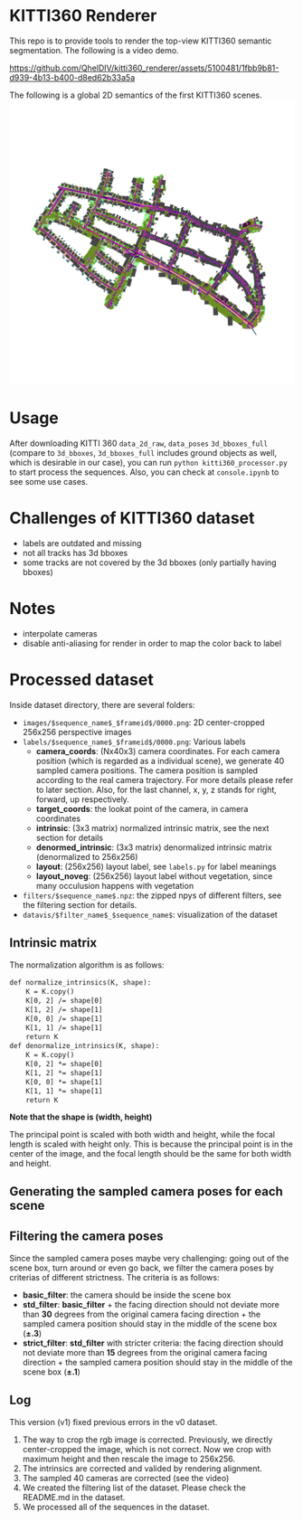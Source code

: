 # KITTI360 Renderer
This repo is to provide tools to render the top-view KITTI360 semantic segmentation.
The following is a video demo.



https://github.com/QhelDIV/kitti360_renderer/assets/5100481/1fbb9b81-d939-4b13-b400-d8ed62b33a5a



The following is a global 2D semantics of the first KITTI360 scenes.
![](media/globalview_2013_05_28_drive_0000_sync.png)

# Usage
After downloading KITTI 360 `data_2d_raw`, `data_poses` `3d_bboxes_full` (compare to `3d_bboxes`, `3d_bboxes_full` includes ground objects as well, which is desirable in our case), you can run `python kitti360_processor.py` to start process the sequences.
Also, you can check at `console.ipynb` to see some use cases.

# Challenges of KITTI360 dataset
- labels are outdated and missing
- not all tracks has 3d bboxes
- some tracks are not covered by the 3d bboxes (only partially having bboxes)

# Notes

- interpolate cameras
- disable anti-aliasing for render in order to map the color back to label

# Processed dataset
Inside dataset directory, there are several folders:
- `images/$sequence_name$_$frameid$/0000.png`: 2D center-cropped 256x256 perspective images
- `labels/$sequence_name$_$frameid$/0000.png`: Various labels
    - **camera_coords**: (Nx40x3) camera coordinates. For each camera position (which is regarded as a individual scene), we generate 40 sampled camera positions. The camera position is sampled according to the real camera trajectory. For more details please refer to later section. Also, for the last channel, x, y, z stands for right, forward, up respectively. 
    - **target_coords**: the lookat point of the camera, in camera coordinates
    - **intrinsic**: (3x3 matrix) normalized intrinsic matrix, see the next section for details
    - **denormed_intrinsic**: (3x3 matrix) denormalized intrinsic matrix (denormalized to 256x256)
    - **layout**: (256x256) layout label, see `labels.py` for label meanings
    - **layout_noveg**: (256x256) layout label without vegetation, since many occulusion happens with vegetation
- `filters/$sequence_name$.npz`: the zipped npys of different filters, see the filtering section for details. 
- `datavis/$filter_name$_$sequence_name$`: visualization of the dataset

## Intrinsic matrix
The normalization algorithm is as follows:

    def normalize_intrinsics(K, shape):
        K = K.copy()
        K[0, 2] /= shape[0]
        K[1, 2] /= shape[1]
        K[0, 0] /= shape[1]
        K[1, 1] /= shape[1]
        return K
    def denormalize_intrinsics(K, shape):
        K = K.copy()
        K[0, 2] *= shape[0]
        K[1, 2] *= shape[1]
        K[0, 0] *= shape[1]
        K[1, 1] *= shape[1]
        return K
**Note that the shape is (width, height)**

The principal point is scaled with both width and height, while the focal length is scaled with height only. This is because the principal point is in the center of the image, and the focal length should be the same for both width and height.
## Generating the sampled camera poses for each scene


## Filtering the camera poses
Since the sampled camera poses maybe very challenging: going out of the scene box, turn around or even go back, we filter the camera poses by criterias of different strictness. The criteria is as follows:

- **basic_filter**: the camera should be inside the scene box
- **std_filter**: **basic_filter** + the facing direction should not deviate more than **30** degrees from the original camera facing direction + the sampled camera position should stay in the middle of the scene box (**±.3**)
- **strict_filter**: **std_filter** with stricter criteria: the facing direction should not deviate more than **15** degrees from the original camera facing direction + the sampled camera position should stay in the middle of the scene box (**±.1**)

## Log

This version (v1) fixed previous errors in the v0 dataset.
1. The way to crop the rgb image is corrected. Previously, we directly center-cropped the image, which is not correct. Now we crop with maximum height and then rescale the image to 256x256.
2. The intrinsics are corrected and valided by rendering alignment.
3. The sampled 40 cameras are corrected (see the video)
4. We created the filtering list of the dataset. Please check the README.md in the dataset.
5. We processed all of the sequences in the dataset.
